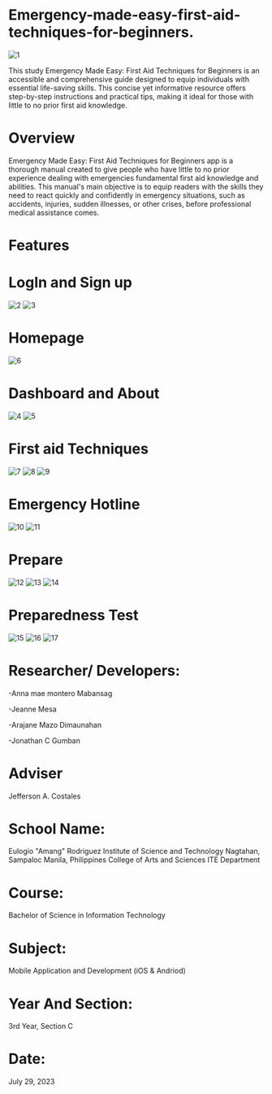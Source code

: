 # Emergency-made-easy-first-aid-techniques-for-beginners.
![1](https://github.com/Jonathan0409/Emergency-made-easy-first-aid-techniques-for-beginners./assets/140875689/f6405fa3-e570-43ac-98c1-11f636fc2f9f)

This study Emergency Made Easy: First Aid Techniques for Beginners is an accessible and comprehensive guide designed to equip individuals with essential life-saving skills. This concise yet informative resource offers step-by-step instructions and practical tips, making it ideal for those with little to no prior first aid knowledge.
# Overview
Emergency Made Easy: First Aid Techniques for Beginners app is a thorough manual created to give people who have little to no prior experience dealing with emergencies fundamental first aid knowledge and abilities. This manual's main objective is to equip readers with the skills they need to react quickly and confidently in emergency situations, such as accidents, injuries, sudden illnesses, or other crises, before professional medical assistance comes.
# Features
# LogIn and Sign up
![2](https://github.com/Jonathan0409/Emergency-made-easy-first-aid-techniques-for-beginners./assets/140875689/248be9d2-49fb-4c92-9d08-75716b9708a3)
![3](https://github.com/Jonathan0409/Emergency-made-easy-first-aid-techniques-for-beginners./assets/140875689/358bd7db-5fda-4b72-9ba7-e63fff6c58d8)
# Homepage
![6](https://github.com/Jonathan0409/Emergency-made-easy-first-aid-techniques-for-beginners./assets/140875689/43b13a77-214a-403d-9576-8b6f484f53b0)
# Dashboard and About
![4](https://github.com/Jonathan0409/Emergency-made-easy-first-aid-techniques-for-beginners./assets/140875689/b7cac659-12f9-4b55-8885-5cb9daee756c)
![5](https://github.com/Jonathan0409/Emergency-made-easy-first-aid-techniques-for-beginners./assets/140875689/6820e05e-94da-40c1-884f-d2c2f90d9e18)
# First aid Techniques
![7](https://github.com/Jonathan0409/Emergency-made-easy-first-aid-techniques-for-beginners./assets/140875689/c6ac2214-5c6b-4410-b576-d155b276f581)
![8](https://github.com/Jonathan0409/Emergency-made-easy-first-aid-techniques-for-beginners./assets/140875689/322126fa-e847-4f85-b53f-56fdf92f62fc)
![9](https://github.com/Jonathan0409/Emergency-made-easy-first-aid-techniques-for-beginners./assets/140875689/50b84a7a-d150-4b24-9ec4-a78f3e206310)
# Emergency Hotline
![10](https://github.com/Jonathan0409/Emergency-made-easy-first-aid-techniques-for-beginners./assets/140875689/83df5563-368e-48f3-92f0-367ca396f925)
![11](https://github.com/Jonathan0409/Emergency-made-easy-first-aid-techniques-for-beginners./assets/140875689/3990e33e-4019-4ace-a212-bcd8cce003f6)
# Prepare
![12](https://github.com/Jonathan0409/Emergency-made-easy-first-aid-techniques-for-beginners./assets/140875689/3492e997-246a-4bb4-bcd5-9257c4d1e565)
![13](https://github.com/Jonathan0409/Emergency-made-easy-first-aid-techniques-for-beginners./assets/140875689/1af5f2a4-32b1-46d9-8be0-63a107735c7a)
![14](https://github.com/Jonathan0409/Emergency-made-easy-first-aid-techniques-for-beginners./assets/140875689/cf02ebfb-3514-44a3-aca0-9676ae8d3bf0)
# Preparedness Test
![15](https://github.com/Jonathan0409/Emergency-made-easy-first-aid-techniques-for-beginners./assets/140875689/9c64372d-cb22-47e8-a5f8-bdd61711435f)
![16](https://github.com/Jonathan0409/Emergency-made-easy-first-aid-techniques-for-beginners./assets/140875689/d988297e-7a84-43f0-b7eb-9e0abd8efc3f)
![17](https://github.com/Jonathan0409/Emergency-made-easy-first-aid-techniques-for-beginners./assets/140875689/83d082ed-b9c5-489e-ae71-9edaf0251ec7)
# Researcher/ Developers:
-Anna mae montero Mabansag

-Jeanne Mesa

-Arajane Mazo Dimaunahan

-Jonathan C Gumban
# Adviser
Jefferson A. Costales
# School Name:
Eulogio "Amang" Rodriguez Institute of Science and Technology
Nagtahan, Sampaloc Manila, Philippines
College of Arts and Sciences
ITE Department
# Course:
Bachelor of Science in Information Technology
# Subject:
Mobile Application and Development (iOS & Andriod)
# Year And Section:
3rd Year, Section C
# Date:
July 29, 2023
